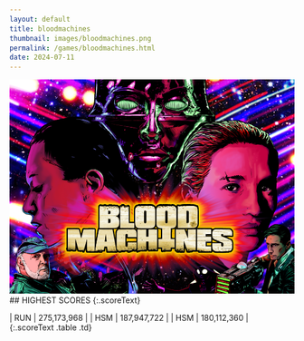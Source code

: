 ```yaml
---
layout: default
title: bloodmachines
thumbnail: images/bloodmachines.png
permalink: /games/bloodmachines.html
date: 2024-07-11
---
```


<img src="../images/bloodmachines.png" class="gameThumbnail img-fluid mx-auto align-middle">
## HIGHEST SCORES
{:.scoreText}

| RUN | 275,173,968 | 
| HSM | 187,947,722 | 
| HSM | 180,112,360 | 
{:.scoreText .table .td}
